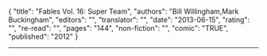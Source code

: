 {
"title": "Fables Vol. 16: Super Team",
"authors": "Bill Willingham,Mark Buckingham",
"editors": "",
"translator": "",
"date": "2013-06-15",
"rating": "",
"re-read": "",
"pages": "144",
"non-fiction": "",
"comic": "TRUE",
"published": "2012"
}

---
